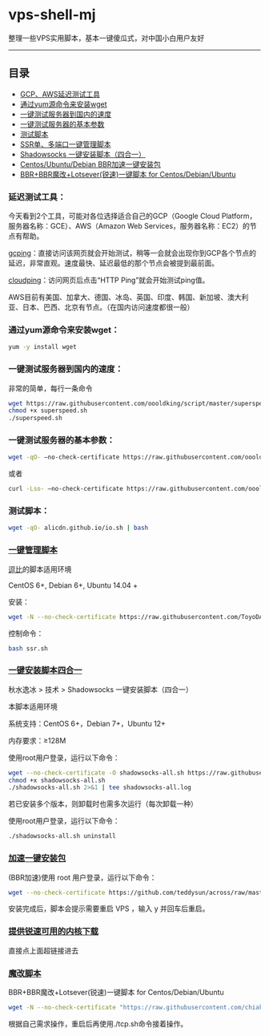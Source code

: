 # vps-shell-mj
整理一些VPS实用脚本，基本一键傻瓜式，对中国小白用户友好

****
## 目录
* [GCP、AWS延迟测试工具](#延迟测试工具)
* [通过yum源命令来安装wget](#通过yum源命令来安装wget)
* [一键测试服务器到国内的速度](#一键测试服务器到国内的速度)
* [一键测试服务器的基本参数](#一键测试服务器的基本参数)
* [测试脚本](#测试脚本)
* [SSR单、多端口一键管理脚本](#一键管理脚本)
* [Shadowsocks 一键安装脚本（四合一）](#一键安装脚本四合一)
* [Centos/Ubuntu/Debian BBR加速一键安装包](#加速一键安装包)
* [BBR+BBR魔改+Lotsever(锐速)一键脚本 for Centos/Debian/Ubuntu](#魔改脚本)






### 延迟测试工具：
今天看到2个工具，可能对各位选择适合自己的GCP（Google Cloud Platform，服务器名称：GCE）、AWS（Amazon Web Services，服务器名称：EC2）的节点有帮助。

[gcping](http://www.gcping.com)：直接访问该网页就会开始测试，稍等一会就会出现你到GCP各个节点的延迟，非常直观。速度最快、延迟最低的那个节点会被提到最前面。

[cloudping](http://www.cloudping.info)：访问网页后点击“HTTP Ping”就会开始测试ping值。

AWS目前有美国、加拿大、德国、冰岛、英国、印度、韩国、新加坡、澳大利亚、日本、巴西、北京有节点。（在国内访问速度都很一般）

### 通过yum源命令来安装wget：
```Bash
yum -y install wget   
```

### 一键测试服务器到国内的速度：

非常的简单，每行一条命令
```Bash
wget https://raw.githubusercontent.com/oooldking/script/master/superspeed.sh
chmod +x superspeed.sh
./superspeed.sh
```

### 一键测试服务器的基本参数：
```Bash
wget -qO- –no-check-certificate https://raw.githubusercontent.com/oooldking/script/master/superbench.sh | bash
```
或者
```Bash
curl -Lso- –no-check-certificate https://raw.githubusercontent.com/oooldking/script/master/superbench.sh | bash
```

### 测试脚本：
```Bash
wget -qO- alicdn.github.io/io.sh | bash
```

### [一键管理脚本](https://www.ubedu.site/archives/528.html)

[逗比](https://doub.ws)的脚本适用环境

CentOS 6+, Debian 6+, Ubuntu 14.04 +

安装：
```Bash
wget -N --no-check-certificate https://raw.githubusercontent.com/ToyoDAdoubi/doubi/master/ssr.sh && chmod +x ssr.sh && bash ssr.sh 
```
控制命令：
```Bash
bash ssr.sh    
```

### [一键安装脚本四合一](https://teddysun.com/486.html/comment-page-1)

秋水逸冰 > 技术 > Shadowsocks 一键安装脚本（四合一）

本脚本适用环境

系统支持：CentOS 6+，Debian 7+，Ubuntu 12+

内存要求：≥128M

使用root用户登录，运行以下命令：
```Bash
wget --no-check-certificate -O shadowsocks-all.sh https://raw.githubusercontent.com/teddysun/shadowsocks_install/master/shadowsocks-all.sh
chmod +x shadowsocks-all.sh
./shadowsocks-all.sh 2>&1 | tee shadowsocks-all.log
```
若已安装多个版本，则卸载时也需多次运行（每次卸载一种）

使用root用户登录，运行以下命令：
```Bash
./shadowsocks-all.sh uninstall 
```
### [加速一键安装包](https://teddysun.com/489.html)

(BBR加速)使用 root 用户登录，运行以下命令：

```Bash
wget --no-check-certificate https://github.com/teddysun/across/raw/master/bbr.sh && chmod +x bbr.sh && ./bbr.sh
```
安装完成后，脚本会提示需要重启 VPS ，输入 y 并回车后重启。

### [提供锐速可用的内核下载](https://www.91yun.co/archives/795)

直接点上面超链接进去

### [魔改脚本](https://www.moerats.com/archives/387/)

BBR+BBR魔改+Lotsever(锐速)一键脚本 for Centos/Debian/Ubuntu

```Bash
wget -N --no-check-certificate "https://raw.githubusercontent.com/chiakge/Linux-NetSpeed/master/tcp.sh" && chmod +x tcp.sh && ./tcp.sh
```
根据自己需求操作，重启后再使用./tcp.sh命令接着操作。
